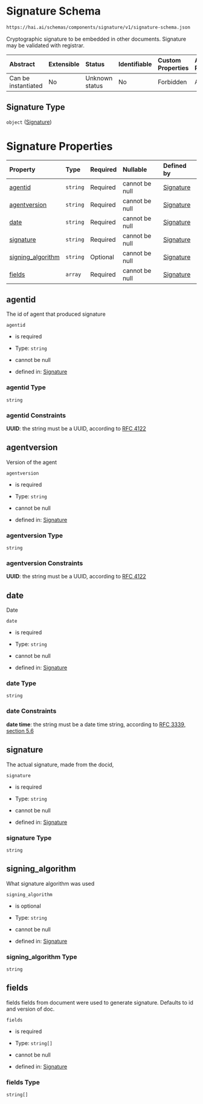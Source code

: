 # Signature Schema

```txt
https://hai.ai/schemas/components/signature/v1/signature-schema.json
```

Cryptographic signature to be embedded in other documents. Signature may be validated with registrar.

| Abstract            | Extensible | Status         | Identifiable | Custom Properties | Additional Properties | Access Restrictions | Defined In                                                                                                  |
| :------------------ | :--------- | :------------- | :----------- | :---------------- | :-------------------- | :------------------ | :---------------------------------------------------------------------------------------------------------- |
| Can be instantiated | No         | Unknown status | No           | Forbidden         | Allowed               | none                | [signature.schema.json](../../schemas/components/signature/v1/signature.schema.json "open original schema") |

## Signature Type

`object` ([Signature](signature.md))

# Signature Properties

| Property                                 | Type     | Required | Nullable       | Defined by                                                                                                                                                  |
| :--------------------------------------- | :------- | :------- | :------------- | :---------------------------------------------------------------------------------------------------------------------------------------------------------- |
| [agentid](#agentid)                      | `string` | Required | cannot be null | [Signature](signature-properties-agentid.md "https://hai.ai/schemas/components/signature/v1/signature-schema.json#/properties/agentid")                     |
| [agentversion](#agentversion)            | `string` | Required | cannot be null | [Signature](signature-properties-agentversion.md "https://hai.ai/schemas/components/signature/v1/signature-schema.json#/properties/agentversion")           |
| [date](#date)                            | `string` | Required | cannot be null | [Signature](signature-properties-date.md "https://hai.ai/schemas/components/signature/v1/signature-schema.json#/properties/date")                           |
| [signature](#signature)                  | `string` | Required | cannot be null | [Signature](signature-properties-signature.md "https://hai.ai/schemas/components/signature/v1/signature-schema.json#/properties/signature")                 |
| [signing\_algorithm](#signing_algorithm) | `string` | Optional | cannot be null | [Signature](signature-properties-signing_algorithm.md "https://hai.ai/schemas/components/signature/v1/signature-schema.json#/properties/signing_algorithm") |
| [fields](#fields)                        | `array`  | Required | cannot be null | [Signature](signature-properties-fields.md "https://hai.ai/schemas/components/signature/v1/signature-schema.json#/properties/fields")                       |

## agentid

The id of agent that produced signature

`agentid`

*   is required

*   Type: `string`

*   cannot be null

*   defined in: [Signature](signature-properties-agentid.md "https://hai.ai/schemas/components/signature/v1/signature-schema.json#/properties/agentid")

### agentid Type

`string`

### agentid Constraints

**UUID**: the string must be a UUID, according to [RFC 4122](https://tools.ietf.org/html/rfc4122 "check the specification")

## agentversion

Version of the agent

`agentversion`

*   is required

*   Type: `string`

*   cannot be null

*   defined in: [Signature](signature-properties-agentversion.md "https://hai.ai/schemas/components/signature/v1/signature-schema.json#/properties/agentversion")

### agentversion Type

`string`

### agentversion Constraints

**UUID**: the string must be a UUID, according to [RFC 4122](https://tools.ietf.org/html/rfc4122 "check the specification")

## date

Date

`date`

*   is required

*   Type: `string`

*   cannot be null

*   defined in: [Signature](signature-properties-date.md "https://hai.ai/schemas/components/signature/v1/signature-schema.json#/properties/date")

### date Type

`string`

### date Constraints

**date time**: the string must be a date time string, according to [RFC 3339, section 5.6](https://tools.ietf.org/html/rfc3339 "check the specification")

## signature

The actual signature, made from the docid,

`signature`

*   is required

*   Type: `string`

*   cannot be null

*   defined in: [Signature](signature-properties-signature.md "https://hai.ai/schemas/components/signature/v1/signature-schema.json#/properties/signature")

### signature Type

`string`

## signing\_algorithm

What signature algorithm was used

`signing_algorithm`

*   is optional

*   Type: `string`

*   cannot be null

*   defined in: [Signature](signature-properties-signing_algorithm.md "https://hai.ai/schemas/components/signature/v1/signature-schema.json#/properties/signing_algorithm")

### signing\_algorithm Type

`string`

## fields

fields fields from document were used to generate signature. Defaults to id and version of doc.

`fields`

*   is required

*   Type: `string[]`

*   cannot be null

*   defined in: [Signature](signature-properties-fields.md "https://hai.ai/schemas/components/signature/v1/signature-schema.json#/properties/fields")

### fields Type

`string[]`
